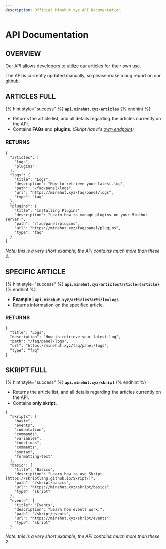 ```yaml
---
description: Official Minehut.xyz API Documentation
---
```


# API Documentation

## **OVERVIEW**

Our API allows developers to utilize our articles for their own use.

The API is currently updated manually, so please make a bug report on our [github](https://github.com/TeamMH/minehutxyz/issues/new/choose).

## ARTICLES FULL

{% hint style="success" %}
**`api.minehut.xyz/articles`**
{% endhint %}

* Returns the article list, and all details regarding the articles currently on the API.
* Contains **FAQs** and **plugins**. _\(Skript has it's_ [_own endpoint_](https://minehut.xyz/api#skript-full)_\)_

### RETURNS

```text
{
  "articles": [
    "logs",
    "plugins"
  ],
  "logs": {
    "title": "Logs",
    "description": "How to retrieve your latest.log",
    "path": "/faq/panel/logs",
    "url": "https://minehut.xyz/faq/panel/logs",
    "type": "faq"
  },
  "plugins": {
    "title": "Installing Plugins",
    "description": "Learn how to manage plugins on your Minehut server.",
    "path": "/faq/panel/plugins",
    "url": "https://minehut.xyz/faq/panel/plugins",
    "type": "faq"
  }
}
```

_Note: this is a very short example, the API contains much more than these 2._

## SPECIFIC ARTICLE

{% hint style="success" %}
**`api.minehut.xyz/articles?article={article}`**
{% endhint %}

* **Example \| `api.minehut.xyz/articles?article=logs`**
* Returns information on the specified article.

### RETURNS

```text
{
  "title": "Logs",
  "description": "How to retrieve your latest.log",
  "path": "/faq/panel/logs",
  "url": "https://minehut.xyz/faq/panel/logs",
  "type": "faq"
}
```

## SKRIPT FULL

{% hint style="success" %}
**`api.minehut.xyz/skript`**
{% endhint %}

* Returns the article list, and all details regarding the articles currently on the API.
* Contains **only skript**.

```text
{
  "skripts": [
    "basic",
    "events",
    "indentation",
    "commands",
    "variables",
    "functions",
    "comments",
    "syntax",
    "formatting-text"
  ],
  "basic": {
    "title": "Basics",
    "description": "Learn how to use Skript. [https://skriptlang.github.io/Skript/]",
    "path": "/skript/basics",
    "url": "https://minehut.xyz/skript/basics",
    "type": "skript"
  },
  "events": {
    "title": "Events",
    "description": "Learn how events work.",
    "path": "/skript/events",
    "url": "https://minehut.xyz/skript/events",
    "type": "skript"
  }
```

_Note: this is a very short example, the API contains much more than these 2._

